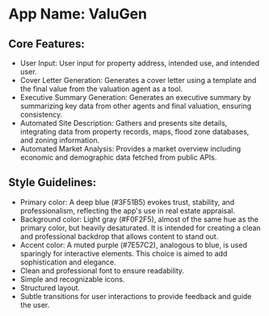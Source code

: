 # **App Name**: ValuGen

## Core Features:

- User Input: User input for property address, intended use, and intended user.
- Cover Letter Generation: Generates a cover letter using a template and the final value from the valuation agent as a tool.
- Executive Summary Generation: Generates an executive summary by summarizing key data from other agents and final valuation, ensuring consistency.
- Automated Site Description: Gathers and presents site details, integrating data from property records, maps, flood zone databases, and zoning information.
- Automated Market Analysis: Provides a market overview including economic and demographic data fetched from public APIs.

## Style Guidelines:

- Primary color: A deep blue (#3F51B5) evokes trust, stability, and professionalism, reflecting the app's use in real estate appraisal. 
- Background color: Light gray (#F0F2F5), almost of the same hue as the primary color, but heavily desaturated. It is intended for creating a clean and professional backdrop that allows content to stand out.
- Accent color: A muted purple (#7E57C2), analogous to blue, is used sparingly for interactive elements. This choice is aimed to add sophistication and elegance.
- Clean and professional font to ensure readability.
- Simple and recognizable icons.
- Structured layout.
- Subtle transitions for user interactions to provide feedback and guide the user.